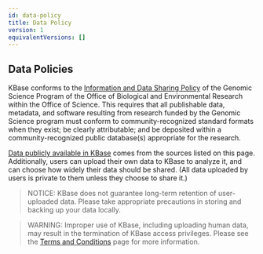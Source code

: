 ```yaml
---
id: data-policy
title: Data Policy
version: 1
equivalentVersions: []
---
```


## Data Policies

KBase conforms to the <a href="http://genomicscience.energy.gov/datasharing" target="_blank" rel="noopener noreferrer">Information and Data Sharing Policy</a> of the Genomic Science Program of the Office of Biological and Environmental Research within the Office of Science. This requires that all publishable data, metadata, and software resulting from research funded by the Genomic Science program must conform to community-recognized standard formats when they exist; be clearly attributable; and be deposited within a community-recognized public database(s) appropriate for the research.

<a href="https://www.kbase.us/data-policy-and-sources/" target="_blank" rel="noopener noreferrer">Data publicly available in KBase</a> comes from the sources listed on this page. Additionally, users can upload their own data to KBase to analyze it, and can choose how widely their data should be shared. (All data uploaded by users is private to them unless they choose to share it.)

> NOTICE: KBase does not guarantee long-term retention of user-uploaded data. Please take appropriate precautions in storing and backing up your data locally.

> WARNING: Improper use of KBase, including uploading human data, may result in the termination of KBase access privileges. Please see the <a title="Terms and Conditions" href="https://www.kbase.us/terms-and-conditions" target="_blank" rel="noopener noreferrer">Terms and Conditions</a> page for more information.
